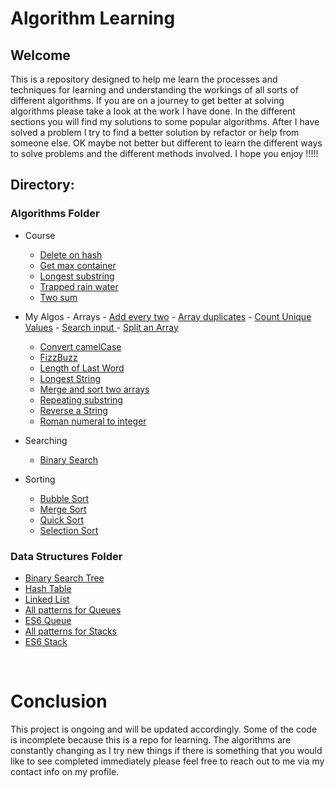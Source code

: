 # Algorithm Learning

## Welcome

This is a repository designed to help me learn the processes and techniques for learning and understanding the workings of all sorts of different algorithms. If you are on a journey to get better at solving algorithms please take a look at the work I have done. In the different sections you will find my solutions to some popular algorithms. After I have solved a problem I try to find a better solution by refactor or help from someone else. OK maybe not better but different to learn the different ways to solve problems and the different methods involved. I hope you enjoy !!!!!

## Directory:

### Algorithms Folder

- Course
  - [Delete on hash](algorithms/Course/deleteOnHash.js)
  - [Get max container](algorithms/Course/getMaxContainer.js)
  - [Longest substring](algorithms/Course/longestSubstring.js)
  - [Trapped rain water](algorithms/Course/trappedRainwater.js)
  - [Two sum](algorithms/Course/twoSum.js)
- My Algos - Arrays - [Add every two](algorithms/myAlgos/Arrays/AddEverTwo.js) - [Array duplicates](algorithms/myAlgos/Arrays/arrayDuplicates.js) - [Count Unique Values](algorithms/myAlgos/Arrays/countUniqueValues.js) - [Search input ](algorithms/myAlgos/Arrays/searchInput.js) - [Split an Array](algorithms/myAlgos/splitArray.js)

  - [Convert camelCase](algorithms/myAlgos/convertCamelcase.js)
  - [FizzBuzz](algorithms/myAlgos/fizzBuzz.js)
  - [Length of Last Word](algorithms/myAlgos/LengthOfLastWord.js)
  - [Longest String](algorithms/myAlgos/longestString.js)
  - [Merge and sort two arrays](algorithms/myAlgos/mergeAndSort.js)
  - [Repeating substring](algorithms/myAlgos/repeatingSubstring.js)
  - [Reverse a String](algorithms/myAlgos/reverseString.js)
  - [Roman numeral to integer](algorithms/myAlgos/romanToInt.js)

- Searching
  - [Binary Search](algorithms/searching/binarySearch.js)
- Sorting
  - [Bubble Sort](algorithms/sorting/bubbleSort.js)
  - [Merge Sort](algorithms/sorting/mergeSort.js)
  - [Quick Sort](algorithms/sorting/quicksort.js)
  - [Selection Sort](algorithms/sorting/selectionSort.js)

### Data Structures Folder

- [Binary Search Tree](dataStructures/bsTreesSolution.js)
- [Hash Table](dataStructures/hashTable.js)
- [Linked List](dataStructures/linkedListSolution.js)
- [All patterns for Queues](dataStructures/queuesInAllPatterns.js)
- [ES6 Queue](dataStructures/queues.js)
- [All patterns for Stacks](dataStructures/stacksInAllPatterns.js)
- [ES6 Stack](dataStructures/stacks.js)

<br>

# Conclusion

This project is ongoing and will be updated accordingly. Some of the code is incomplete because this is a repo for learning. The algorithms are constantly changing as I try new things if there is something that you would like to see completed immediately please feel free to reach out to me via my contact info on my profile.

